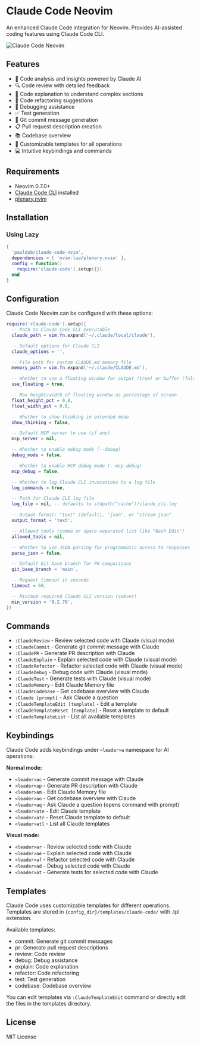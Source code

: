 # Claude Code Neovim

An enhanced Claude Code integration for Neovim. Provides AI-assisted coding features using Claude Code CLI.

![Claude Code Neovim](https://github.com/pauldub/claude-code-nvim/assets/screenshot.png)

## Features

- 🧠 Code analysis and insights powered by Claude AI
- 🔍 Code review with detailed feedback
- 📝 Code explanation to understand complex sections
- 🔄 Code refactoring suggestions
- 🐛 Debugging assistance
- ✅ Test generation
- 💬 Git commit message generation
- 📋 Pull request description creation
- 📚 Codebase overview
- 🔧 Customizable templates for all operations
- 💻 Intuitive keybindings and commands

## Requirements

- Neovim 0.7.0+
- [Claude Code CLI](https://claude.ai/code) installed
- [plenary.nvim](https://github.com/nvim-lua/plenary.nvim)

## Installation

### Using Lazy

```lua
{
  'pauldub/claude-code-nvim',
  dependencies = { 'nvim-lua/plenary.nvim' },
  config = function()
    require('claude-code').setup({})
  end
}
```

## Configuration

Claude Code Neovim can be configured with these options:

```lua
require('claude-code').setup({
  -- Path to Claude Code CLI executable
  claude_path = vim.fn.expand('~/.claude/local/claude'),

  -- Default options for Claude CLI
  claude_options = '',

  -- File path for custom CLAUDE.md memory file
  memory_path = vim.fn.expand('~/.claude/CLAUDE.md'),

  -- Whether to use a floating window for output (true) or buffer (false)
  use_floating = true,

  -- Max height/width of floating window as percentage of screen
  float_height_pct = 0.8,
  float_width_pct = 0.8,

  -- Whether to show thinking in extended mode
  show_thinking = false,

  -- Default MCP server to use (if any)
  mcp_server = nil,

  -- Whether to enable debug mode (--debug)
  debug_mode = false,

  -- Whether to enable MCP debug mode (--mcp-debug)
  mcp_debug = false,

  -- Whether to log Claude CLI invocations to a log file
  log_commands = true,

  -- Path for Claude CLI log file
  log_file = nil, -- defaults to stdpath("cache")/claude_cli.log

  -- Output format: "text" (default), "json", or "stream-json"
  output_format = 'text',

  -- Allowed tools (comma or space-separated list like "Bash Edit")
  allowed_tools = nil,

  -- Whether to use JSON parsing for programmatic access to responses
  parse_json = false,

  -- Default Git base branch for PR comparisons
  git_base_branch = 'main',

  -- Request timeout in seconds
  timeout = 60,

  -- Minimum required Claude CLI version (semver)
  min_version = '0.2.70',
})
```

## Commands

- `:ClaudeReview` - Review selected code with Claude (visual mode)
- `:ClaudeCommit` - Generate git commit message with Claude
- `:ClaudePR` - Generate PR description with Claude
- `:ClaudeExplain` - Explain selected code with Claude (visual mode)
- `:ClaudeRefactor` - Refactor selected code with Claude (visual mode)
- `:ClaudeDebug` - Debug code with Claude (visual mode)
- `:ClaudeTest` - Generate tests with Claude (visual mode)
- `:ClaudeMemory` - Edit Claude Memory file
- `:ClaudeCodebase` - Get codebase overview with Claude
- `:Claude [prompt]` - Ask Claude a question
- `:ClaudeTemplateEdit [template]` - Edit a template
- `:ClaudeTemplateReset [template]` - Reset a template to default
- `:ClaudeTemplateList` - List all available templates

## Keybindings

Claude Code adds keybindings under `<leader>a` namespace for AI operations:

**Normal mode:**
- `<leader>ac` - Generate commit message with Claude
- `<leader>ap` - Generate PR description with Claude
- `<leader>am` - Edit Claude Memory file
- `<leader>ao` - Get codebase overview with Claude
- `<leader>aq` - Ask Claude a question (opens command with prompt)
- `<leader>ate` - Edit Claude template
- `<leader>atr` - Reset Claude template to default
- `<leader>atl` - List all Claude templates

**Visual mode:**
- `<leader>ar` - Review selected code with Claude
- `<leader>ae` - Explain selected code with Claude
- `<leader>af` - Refactor selected code with Claude
- `<leader>ad` - Debug selected code with Claude
- `<leader>at` - Generate tests for selected code with Claude

## Templates

Claude Code uses customizable templates for different operations. Templates are stored in `{config_dir}/templates/claude-code/` with .tpl extension.

Available templates:
- commit: Generate git commit messages
- pr: Generate pull request descriptions
- review: Code review
- debug: Debug assistance
- explain: Code explanation
- refactor: Code refactoring
- test: Test generation
- codebase: Codebase overview

You can edit templates via `:ClaudeTemplateEdit` command or directly edit the files in the templates directory.

## License

MIT License
